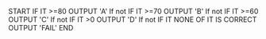 START
IF IT >=80 OUTPUT 'A' If not 
IF IT >=70 OUTPUT 'B' If not
IF IT >=60 OUTPUT 'C' If not
IF IT >0 OUTPUT 'D' If not
IF IT  NONE OF IT IS CORRECT OUTPUT 'FAIL'
END 
